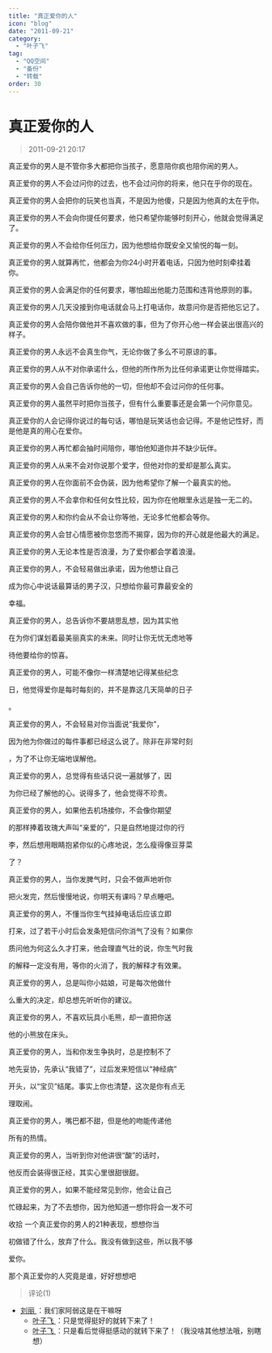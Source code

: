 ```yaml
---
title: "真正爱你的人"
icon: "blog"
date: "2011-09-21"
category:
  - "叶子飞"
tag:
  - "QQ空间"
  - "备份"
  - "转载"
order: 30
---
```

# 真正爱你的人
> 2011-09-21 20:17


真正爱你的男人是不管你多大都把你当孩子，愿意陪你疯也陪你闹的男人。

  

真正爱你的男人不会过问你的过去，也不会过问你的将来，他只在乎你的现在。

  

真正爱你的男人会把你的玩笑也当真，不是因为他傻，只是因为他真的太在乎你。

  

真正爱你的男人不会向你提任何要求，他只希望你能够时刻开心，他就会觉得满足了。

  

真正爱你的男人不会给你任何压力，因为他想给你既安全又愉悦的每一刻。

  

真正爱你的男人就算再忙，他都会为你24小时开着电话，只因为他时刻牵挂着你。

  

真正爱你的男人会满足你的任何要求，哪怕超出他能力范围和违背他原则的事。

  

真正爱你的男人几天没接到你电话就会马上打电话你，故意问你是否把他忘记了。

  

真正爱你的男人会陪你做他并不喜欢做的事，但为了你开心他一样会装出很高兴的样子。

  

真正爱你的男人永远不会真生你气，无论你做了多么不可原谅的事。

  

真正爱你的男人从不对你承诺什么，但他的所作所为比任何承诺更让你觉得踏实。

  

真正爱你的男人会自己告诉你他的一切，但他却不会过问你的任何事。

  

真正爱你的男人虽然平时把你当孩子，但有什么重要事还是会第一个问你意见。

  

真正爱你的人会记得你说过的每句话，哪怕是玩笑话也会记得。不是他记性好，而是他是真的用心在爱你。

  

真正爱你的男人再忙都会抽时间陪你，哪怕他知道你并不缺少玩伴。

  

真正爱你的男人从来不会对你说那个爱字，但他对你的爱却是那么真实。

  

真正爱你的男人在你面前不会伪装，因为他希望你了解一个最真实的他。

  

真正爱你的男人不会拿你和任何女性比较，因为你在他眼里永远是独一无二的。

  

真正爱你的男人和你约会从不会让你等他，无论多忙他都会等你。

  

真正爱你的男人会甘心情愿被你忽悠而不揭穿，因为你的开心就是他最大的满足。

  

真正爱你的男人无论本性是否浪漫，为了爱你都会学着浪漫。

  

真正爱你的男人，不会轻易做出承诺，因为他想让自己

成为你心中说话最算话的男子汉，只想给你最可靠最安全的

幸福。

  

真正爱你的男人，总告诉你不要胡思乱想，因为其实他

在为你们谋划着最美丽真实的未来。同时让你无忧无虑地等

待他要给你的惊喜。

  

真正爱你的男人，可能不像你一样清楚地记得某些纪念

日，他觉得爱你是每时每刻的，并不是靠这几天简单的日子

。

  

真正爱你的男人，不会轻易对你当面说“我爱你”，

因为他为你做过的每件事都已经这么说了。除非在非常时刻

，为了不让你无端地误解他。

  

真正爱你的男人，总觉得有些话只说一遍就够了，因

为你已经了解他的心。说得多了，他会觉得不珍贵。

  

真正爱你的男人，如果他去机场接你，不会像你期望

的那样捧着玫瑰大声叫“亲爱的”，只是自然地提过你的行

李，然后想用眼睛抱紧你似的心疼地说，怎么瘦得像豆芽菜

了？

  

真正爱你的男人，当你发脾气时，只会不做声地听你

把火发完，然后慢慢地说，你明天有课吗？早点睡吧。

  

真正爱你的男人，不懂当你生气挂掉电话后应该立即

打来，过了若干小时后会发条短信问你消气了没有？如果你

质问他为何这么久才打来，他会理直气壮的说，你生气时我

的解释一定没有用，等你的火消了，我的解释才有效果。

  

真正爱你的男人，总是叫你小姑娘，可是每次他做什

么重大的决定，却总想先听听你的建议。

  

真正爱你的男人，不喜欢玩具小毛熊，却一直把你送

他的小熊放在床头。

  

真正爱你的男人，当和你发生争执时，总是控制不了

地先妥协，先承认“我错了”，过后发来短信以“神经病”

开头，以“宝贝”结尾。事实上你也清楚，这次是你有点无

理取闹。

  

真正爱你的男人，嘴巴都不甜，但是他的吻能传递他

所有的热情。

  

真正爱你的男人，当听到你对他讲很“酸”的话时，

他反而会装得很正经，其实心里很甜很甜。

  

真正爱你的男人，如果不能经常见到你，他会让自己

忙碌起来，为了不去想你，因为他知道一想你将会一发不可

收拾 一个真正爱你的男人的21种表现，想想你当

初做错了什么，放弃了什么。我没有做到这些，所以我不够

爱你。

  

那个真正爱你的人究竟是谁，好好想想吧
> 评论(1)


* [刘丽 ](https://user.qzone.qq.com/862212792)：我们家阿弱这是在干嘛呀 
	* [叶子飞 ](https://user.qzone.qq.com/2542864301)：只是觉得挺好的就转下来了！ 
	* [叶子飞 ](https://user.qzone.qq.com/2542864301)：只是看后觉得挺感动的就转下来了！（我没啥其他想法哦，别瞎想） 